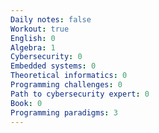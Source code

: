 ```yaml
---
Daily notes: false
Workout: true
English: 0
Algebra: 1
Cybersecurity: 0
Embedded systems: 0
Theoretical informatics: 0
Programming challenges: 0
Path to cybersecurity expert: 0
Book: 0
Programming paradigms: 3
---
```




